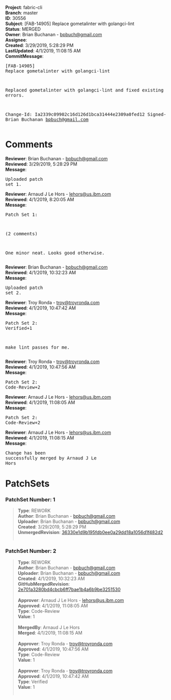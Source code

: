 <strong>Project</strong>: fabric-cli<br><strong>Branch</strong>: master<br><strong>ID</strong>: 30556<br><strong>Subject</strong>: [FAB-14905] Replace gometalinter with golangci-lint<br><strong>Status</strong>: MERGED<br><strong>Owner</strong>: Brian Buchanan - bpbuch@gmail.com<br><strong>Assignee</strong>:<br><strong>Created</strong>: 3/29/2019, 5:28:29 PM<br><strong>LastUpdated</strong>: 4/1/2019, 11:08:15 AM<br><strong>CommitMessage</strong>:<br><pre>[FAB-14905] Replace gometalinter with golangci-lint

Replaced gometalinter with golangci-lint and fixed existing lint errors.

Change-Id: Ia2339c09902c16d126d1bca31444e2309a0fed12
Signed-off-by: Brian Buchanan <bpbuch@gmail.com>
</pre><h1>Comments</h1><strong>Reviewer</strong>: Brian Buchanan - bpbuch@gmail.com<br><strong>Reviewed</strong>: 3/29/2019, 5:28:29 PM<br><strong>Message</strong>: <pre>Uploaded patch set 1.</pre><strong>Reviewer</strong>: Arnaud J Le Hors - lehors@us.ibm.com<br><strong>Reviewed</strong>: 4/1/2019, 8:20:05 AM<br><strong>Message</strong>: <pre>Patch Set 1:

(2 comments)

One minor neat. Looks good otherwise.</pre><strong>Reviewer</strong>: Brian Buchanan - bpbuch@gmail.com<br><strong>Reviewed</strong>: 4/1/2019, 10:32:23 AM<br><strong>Message</strong>: <pre>Uploaded patch set 2.</pre><strong>Reviewer</strong>: Troy Ronda - troy@troyronda.com<br><strong>Reviewed</strong>: 4/1/2019, 10:47:42 AM<br><strong>Message</strong>: <pre>Patch Set 2: Verified+1

make lint passes for me.</pre><strong>Reviewer</strong>: Troy Ronda - troy@troyronda.com<br><strong>Reviewed</strong>: 4/1/2019, 10:47:56 AM<br><strong>Message</strong>: <pre>Patch Set 2: Code-Review+2</pre><strong>Reviewer</strong>: Arnaud J Le Hors - lehors@us.ibm.com<br><strong>Reviewed</strong>: 4/1/2019, 11:08:05 AM<br><strong>Message</strong>: <pre>Patch Set 2: Code-Review+2</pre><strong>Reviewer</strong>: Arnaud J Le Hors - lehors@us.ibm.com<br><strong>Reviewed</strong>: 4/1/2019, 11:08:15 AM<br><strong>Message</strong>: <pre>Change has been successfully merged by Arnaud J Le Hors</pre><h1>PatchSets</h1><h3>PatchSet Number: 1</h3><blockquote><strong>Type</strong>: REWORK<br><strong>Author</strong>: Brian Buchanan - bpbuch@gmail.com<br><strong>Uploader</strong>: Brian Buchanan - bpbuch@gmail.com<br><strong>Created</strong>: 3/29/2019, 5:28:29 PM<br><strong>UnmergedRevision</strong>: [36330e1d9b195fdb0ee0a29dd18a1056d1f482d2](https://github.com/hyperledger-gerrit-archive/fabric-cli/commit/36330e1d9b195fdb0ee0a29dd18a1056d1f482d2)<br><br></blockquote><h3>PatchSet Number: 2</h3><blockquote><strong>Type</strong>: REWORK<br><strong>Author</strong>: Brian Buchanan - bpbuch@gmail.com<br><strong>Uploader</strong>: Brian Buchanan - bpbuch@gmail.com<br><strong>Created</strong>: 4/1/2019, 10:32:23 AM<br><strong>GitHubMergedRevision</strong>: [2e701a3280bd4cbcb6ff7bae1b4a6b9be3251530](https://github.com/hyperledger-gerrit-archive/fabric-cli/commit/2e701a3280bd4cbcb6ff7bae1b4a6b9be3251530)<br><br><strong>Approver</strong>: Arnaud J Le Hors - lehors@us.ibm.com<br><strong>Approved</strong>: 4/1/2019, 11:08:05 AM<br><strong>Type</strong>: Code-Review<br><strong>Value</strong>: 1<br><br><strong>MergedBy</strong>: Arnaud J Le Hors<br><strong>Merged</strong>: 4/1/2019, 11:08:15 AM<br><br><strong>Approver</strong>: Troy Ronda - troy@troyronda.com<br><strong>Approved</strong>: 4/1/2019, 10:47:56 AM<br><strong>Type</strong>: Code-Review<br><strong>Value</strong>: 1<br><br><strong>Approver</strong>: Troy Ronda - troy@troyronda.com<br><strong>Approved</strong>: 4/1/2019, 10:47:42 AM<br><strong>Type</strong>: Verified<br><strong>Value</strong>: 1<br><br></blockquote>